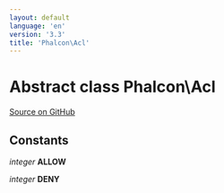 ```yaml
---
layout: default
language: 'en'
version: '3.3'
title: 'Phalcon\Acl'
---
```

# Abstract class **Phalcon\Acl**

<a href="https://github.com/phalcon/cphalcon/tree/v3.3.0/phalcon/acl.zep" class="btn btn-default btn-sm">Source on GitHub</a>

## Constants
*integer* **ALLOW**

*integer* **DENY**

